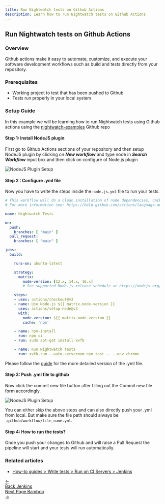 ```yaml
---
title: Run Nightwatch tests on Github Actions
description: Learn how to run Nightwatch tests on Github Actions
---
```


## Run Nightwatch tests on Github Actions

### Overview

Github actions make it easy to automate, customize, and execute your software development workflows such as build and tests directly from your repository.

### Prerequisites

- Working project to test that has been pushed to Github
- Tests run properly in your local system

### Setup Guide

In this example we will be learning how to run Nightwatch tests using Github actions using the [nightwatch-examples](https://github.com/nightwatchjs/nightwatch-examples) Github repo

#### Step 1: Install NodeJS plugin

First go to Github Actions sections of your repository and then setup NodeJS plugin by clicking on ***New workflow*** and type node in ***Search Workflow*** input box and then click on configure of Node.js plugin

![NodeJS Plugin Setup](https://user-images.githubusercontent.com/94462364/184714630-2e37d060-22c3-41e8-9fbf-8102bafb7986.png)

#### Step 2 : Configure .yml file

Now you have to write the steps inside the `node.js.yml` file to run your tests.

```yml
# This workflow will do a clean installation of node dependencies, cache/restore them, build the source code and run tests across different versions of node
# For more information see: https://help.github.com/actions/language-and-framework-guides/using-nodejs-with-github-actions

name: Nightwatch Tests

on:
  push:
    branches: [ "main" ]
  pull_request:
    branches: [ "main" ]

jobs:
  build:

    runs-on: ubuntu-latest

    strategy:
      matrix:
        node-version: [12.x, 14.x, 16.x]
        # See supported Node.js release schedule at https://nodejs.org/en/about/releases/

    steps:
    - uses: actions/checkout@v3
    - name: Use Node.js ${{ matrix.node-version }}
      uses: actions/setup-node@v3
      with:
        node-version: ${{ matrix.node-version }}
        cache: 'npm'

    - name: npm-install
      run: npm ci
    - run: sudo apt-get install xvfb

    - name: Run Nightwatch tests
      run: xvfb-run --auto-servernum npm test -- --env chrome
```

Please follow the [guide](https://github.com/harshit-bs/nightwatch-examples/blob/main/.github/workflows/node.js.yml) for the more detailed version of the .yml file.

#### Step 3: Push .yml file to github

Now click the commit new file button after filling out the Commit new file form accordingly.

![NodeJS Plugin Setup](https://user-images.githubusercontent.com/94462364/184713836-7311a0be-b8b3-4ed3-baa6-7075ef091786.png)

You can either skip the above steps and can also directly push your .yml from local. But make sure the file path should always be `.github/workflow/file_name.yml`.

#### Step 4: How to run the tests?

Once you push your changes to Github and will raise a Pull Request the pipeline will start and your tests will run automatically.

### Related articles

- [How-to guides > Write tests > Run on CI Servers > Jenkins](/guide/ci-integrations/run-nightwatch-on-jenkins.html)

<div class="doc-pagination pt-40">
  <div class="previous">
    <a href="/guide/ci-integrations/run-nightwatch-on-jenkins.html">
      <span>←</span>
        <div class="d-flex flex-column">
          <span class="smallT">Back</span>
          <span class="bigT">Jenkins</span>
        </div>
    </a>
  </div>
  <div class="next">
    <a href="/guide/ci-integrations/run-nightwatch-on-bamboo.html">
        <div class="d-flex flex-column">
          <span class="smallT">Next Page</span>
          <span class="bigT">Bamboo</span>
        </div>
        <span>→</span>
    </a>
  </div>
</div>
